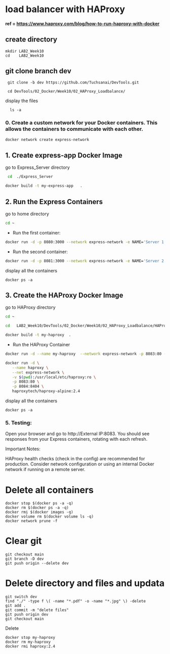 # load balancer with HAProxy

####  ref = https://www.haproxy.com/blog/how-to-run-haproxy-with-docker

## create directory

   
    mkdir LAB2_Week10
    cd    LAB2_Week10
    

## git clone branch dev
    
    
   ```
    git clone -b dev https://github.com/Tuchsanai/DevTools.git
   ```
   
   ```   
    cd DevTools/02_Docker/Week10/02_HAProxy_Loadbalance/
   ```
   
  display the files
  
  ```
    ls -a
  ``` 

### 0. Create a custom network for your Docker containers. This allows the containers to communicate with each other.

```bash
docker network create express-network
```


## 1. Create express-app Docker Image

go to Express_Server directory

```bash
 cd  ./Express_Server
``` 

```bash
docker build -t my-express-app   . 
```


## 2. Run the Express Containers

go to home directory

```bash
cd ~
```

- Run the first container:

```bash
docker run -d -p 8080:3000 --network express-network -e NAME='Server 1' --name express-server-1 my-express-app
```
- Run the second container:

```bash
docker run -d -p 8081:3000 --network express-network -e NAME='Server 2' --name express-server-2 my-express-app
```

display all the containers

```
docker ps -a
```

## 3. Create the HAProxy Docker Image

go to HAProxy directory

```bash
cd ~
```

```bash
cd   LAB2_Week10/DevTools/02_Docker/Week10/02_HAProxy_Loadbalance/HAProxy
```



```bash
docker build -t my-haproxy  .
```

- Run the HAProxy Container


```bash
docker run -d --name my-haproxy  --network express-network -p 8083:80 -v  ./haproxy.cfg:/usr/local/etc/haproxy/haproxy.cfg haproxy:2.4 
```

```bash
docker run -d \
   --name haproxy \
   --net express-network \
   -v $(pwd):/usr/local/etc/haproxy:ro \
   -p 8083:80 \
   -p 8084:8404 \
   haproxytech/haproxy-alpine:2.4
```

display all the containers

```
docker ps -a
```


### 5. Testing:

Open your browser and go to http://External IP:8083. You should see responses from your Express containers, rotating with each refresh.


Important Notes:

HAProxy health checks (check in the config) are recommended for production.
Consider network configuration or using an internal Docker network if running on a remote server.



# Delete all containers

```
docker stop $(docker ps -a -q)  
docker rm $(docker ps -a -q) 
docker rmi $(docker images -q) 
docker volume rm $(docker volume ls -q)  
docker network prune -f
```

# Clear git

```
git checkout main
git branch -D dev
git push origin --delete dev
```

# Delete directory and files and updata
```
git switch dev
find "./" -type f \( -name "*.pdf" -o -name "*.jpg" \) -delete
git add .
git commit -m "delete files"
git push origin dev
git checkout main
```

 Delete

```
docker stop my-haproxy
docker rm my-haproxy
docker rmi haproxy:2.4

```